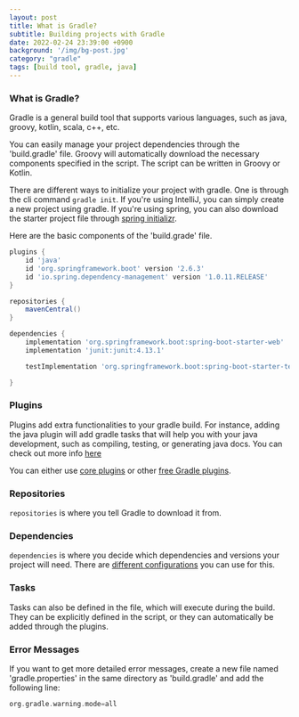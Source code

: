 ```yaml
---
layout: post
title: What is Gradle?
subtitle: Building projects with Gradle
date: 2022-02-24 23:39:00 +0900
background: '/img/bg-post.jpg'
category: "gradle"
tags: [build tool, gradle, java]
---
```


### What is Gradle?
Gradle is a general build tool that supports various languages, such as java, groovy, kotlin, scala, c++, etc. 

You can easily manage your project dependencies through the 'build.gradle' file. Groovy will automatically download the necessary components specified in the script. The script can be written in Groovy or Kotlin.

There are different ways to initialize your project with gradle. One is through the cli command `gradle init`. If you're using IntelliJ, you can simply create a new project using gradle. If you're using spring, you can also download the starter project file through [spring initializr](https://start.spring.io/).

Here are the basic components of the 'build.grade' file.

```groovy
plugins {
    id 'java' 
    id 'org.springframework.boot' version '2.6.3'
    id 'io.spring.dependency-management' version '1.0.11.RELEASE'    
}

repositories {
    mavenCentral() 
}

dependencies {
    implementation 'org.springframework.boot:spring-boot-starter-web'
    implementation 'junit:junit:4.13.1'

    testImplementation 'org.springframework.boot:spring-boot-starter-test'

}
```

### Plugins
Plugins add extra functionalities to your gradle build. For instance, adding the java plugin will add gradle tasks that will help you with your java development, such as compiling, testing, or generating java docs. You can check out more info [here](https://docs.gradle.org/current/userguide/java_plugin.html#header)

You can either use [core plugins](https://docs.gradle.org/current/userguide/plugin_reference.html) or other [free Gradle plugins](https://plugins.gradle.org/).

### Repositories
`repositories` is where you tell Gradle to download it from.  

### Dependencies
`dependencies` is where you decide which dependencies and versions your project will need. There are [different configurations](https://docs.gradle.org/current/userguide/java_plugin.html#sec:java_plugin_and_dependency_management) you can use for this. 

### Tasks
Tasks can also be defined in the file, which will execute during the build. They can be explicitly defined in the script, or they can automatically be added through the plugins. 

### Error Messages
If you want to get more detailed error messages, create a new file named 'gradle.properties' in the same directory as 'build.gradle' and add the following line:
```groovy
org.gradle.warning.mode=all
```


